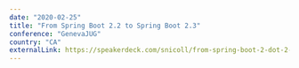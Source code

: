 ```yaml
---
date: "2020-02-25"
title: "From Spring Boot 2.2 to Spring Boot 2.3"
conference: "GenevaJUG"
country: "CA"
externalLink: https://speakerdeck.com/snicoll/from-spring-boot-2-dot-2-to-spring-boot-2-dot-3
---
```

